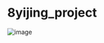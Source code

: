 # 8yijing_project
![image](https://github.com/Janmie-CJM/8yijing_project/blob/main/screenshots/1.png)
<!-- https://github.com/Janmie-CJM/8yijing_project/new/main -->
